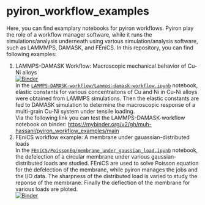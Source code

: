 # pyiron_workflow_examples
Here, you can find examplary notebooks for pyiron workflows. Pyiron play the role of a workflow manager software, while it runs the simulations/analysis underneath using various simulation/analysis software, such as LAMMMPS, DAMASK, and FEniCS. 
In this repository, you can find following examples:
1. LAMMPS-DAMASK Workflow: Macroscopic mechanical behavior of Cu-Ni alloys   
[![Binder](https://mybinder.org/badge_logo.svg)](https://mybinder.org/v2/gh/muh-hassani/pyiron_workflow_examples/main)   
In the [`LAMMPS-DAMASK-workflow/Lammps-damask-workflow.ipynb`](https://github.com/muh-hassani/pyiron_workflow_examples/blob/main/LAMMPS-DAMASK-workflow/Lammps-damask-workflow.ipynb) notebook, elastic constants for various concentraitons of Cu and Ni in Cu-Ni alloys were obtained from LAMMPS simulations. Then the elastic constants are fed to DAMASK simulation to determine the macroscopic response of a multi-grain Cu-Ni system under tensile loading.  
Via the following link you can test the LAMMPS-DAMASK-workflow notebook on binder: https://mybinder.org/v2/gh/muh-hassani/pyiron_workflow_examples/main   
2. FEniCS workflow example: A membrane under gauassian-distributed loads    
In the [`FEniCS/PoissonEq/membrane_under_gaussian_load.ipynb`](https://github.com/muh-hassani/pyiron_workflow_examples/blob/fenics/FEniCS/PoissonEq/membrane_under_gaussian_load.ipynb) notebook, the defelection of a circular membrane under various gaussian-distributed loads are studied. FEniCS are used to solve Poisson equation for the defelection of the membrane, while pyiron manages the jobs and the I/O data. The sharpness of the distributed load is varied to study the reponse of the membrane. Finally the deflection of the membrane for various loads are ploted.   
[![Binder](https://mybinder.org/badge_logo.svg)](https://mybinder.org/v2/gh/muh-hassani/pyiron_workflow_examples/fenics)